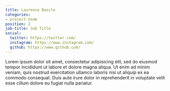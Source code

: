```yaml
---
title: Laurence Bascle
categories:
- project-team
position: 2
job-title: Job Title
social:
  twitter: https://twitter.com/
  instagram: https://www.instagram.com/
  github: https://www.github.com/
---
```


Lorem ipsum dolor sit amet, consectetur adipisicing elit, sed do eiusmod tempor incididunt ut labore et dolore magna aliqua. Ut enim ad minim veniam, quis nostrud exercitation ullamco laboris nisi ut aliquip ex ea commodo consequat. Duis aute irure dolor in reprehenderit in voluptate velit esse cillum dolore eu fugiat nulla pariatur.